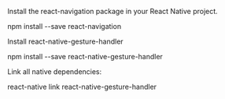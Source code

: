Install the react-navigation package in your React Native project.

npm install --save react-navigation

Install react-native-gesture-handler

npm install --save react-native-gesture-handler

Link all native dependencies:

react-native link react-native-gesture-handler